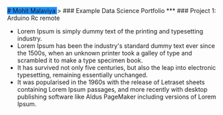  <span style="background-color:dodgerblue">
# Mohit Malaviya </span>
> ### Example Data Science Portfolio
***
### Project 1: Arduino Rc remote

- Lorem Ipsum is simply dummy text of the printing and typesetting industry.
- Lorem Ipsum has been the industry's standard dummy text ever since the 1500s, when an unknown printer took a galley of type and scrambled it to make a type specimen book.
- It has survived not only five centuries, but also the leap into electronic typesetting, remaining essentially unchanged. 
- It was popularised in the 1960s with the release of Letraset sheets containing Lorem Ipsum passages, and more recently with desktop publishing software like Aldus PageMaker including versions of Lorem Ipsum.
